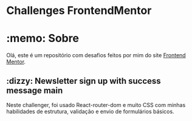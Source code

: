# Challenges FrontendMentor

<h1>:memo: Sobre</h1>
<p>
Olá, este é um repositório com desafios feitos por mim do site <a href="https://www.frontendmentor.io/challenge">Frontend Mentor</a>.</p>


<h2>:dizzy: Newsletter sign up with success message main</h2>
<p>Neste challenger, foi usado React-router-dom e muito CSS com minhas habilidades de estrutura, validação e envio de formulários básicos.</p>
